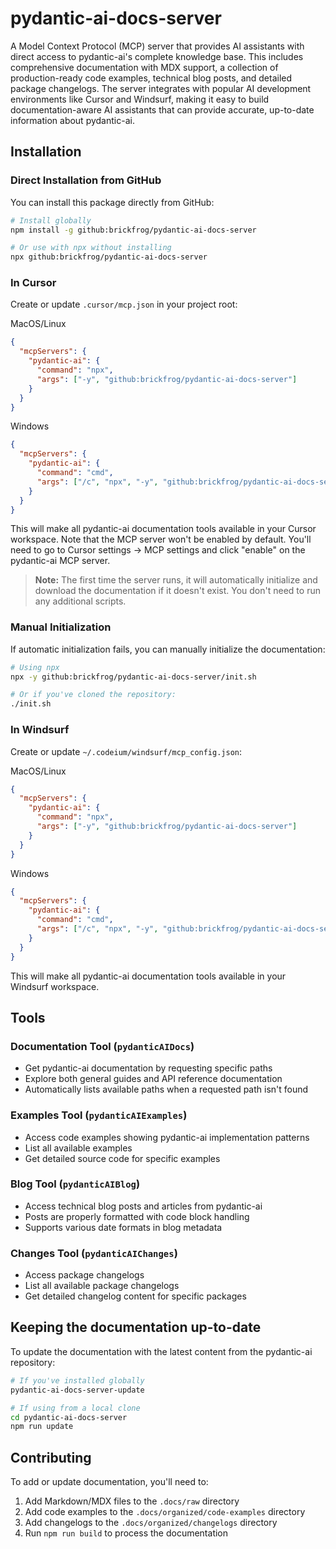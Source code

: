 # pydantic-ai-docs-server

A Model Context Protocol (MCP) server that provides AI assistants with direct access to pydantic-ai's complete knowledge base. This includes comprehensive documentation with MDX support, a collection of production-ready code examples, technical blog posts, and detailed package changelogs. The server integrates with popular AI development environments like Cursor and Windsurf, making it easy to build documentation-aware AI assistants that can provide accurate, up-to-date information about pydantic-ai.

## Installation

### Direct Installation from GitHub

You can install this package directly from GitHub:

```bash
# Install globally
npm install -g github:brickfrog/pydantic-ai-docs-server

# Or use with npx without installing
npx github:brickfrog/pydantic-ai-docs-server
```

### In Cursor

Create or update `.cursor/mcp.json` in your project root:

MacOS/Linux

```json
{
  "mcpServers": {
    "pydantic-ai": {
      "command": "npx",
      "args": ["-y", "github:brickfrog/pydantic-ai-docs-server"]
    }
  }
}
```

Windows

```json
{
  "mcpServers": {
    "pydantic-ai": {
      "command": "cmd",
      "args": ["/c", "npx", "-y", "github:brickfrog/pydantic-ai-docs-server"]
    }
  }
}
```

This will make all pydantic-ai documentation tools available in your Cursor workspace.
Note that the MCP server won't be enabled by default. You'll need to go to Cursor settings -> MCP settings and click "enable" on the pydantic-ai MCP server.

> **Note:** The first time the server runs, it will automatically initialize and download the documentation if it doesn't exist. You don't need to run any additional scripts.

### Manual Initialization

If automatic initialization fails, you can manually initialize the documentation:

```bash
# Using npx
npx -y github:brickfrog/pydantic-ai-docs-server/init.sh

# Or if you've cloned the repository:
./init.sh
```

### In Windsurf

Create or update `~/.codeium/windsurf/mcp_config.json`:

MacOS/Linux

```json
{
  "mcpServers": {
    "pydantic-ai": {
      "command": "npx",
      "args": ["-y", "github:brickfrog/pydantic-ai-docs-server"]
    }
  }
}
```

Windows

```json
{
  "mcpServers": {
    "pydantic-ai": {
      "command": "cmd",
      "args": ["/c", "npx", "-y", "github:brickfrog/pydantic-ai-docs-server"]
    }
  }
}
```

This will make all pydantic-ai documentation tools available in your Windsurf workspace.

## Tools

### Documentation Tool (`pydanticAIDocs`)

- Get pydantic-ai documentation by requesting specific paths
- Explore both general guides and API reference documentation
- Automatically lists available paths when a requested path isn't found

### Examples Tool (`pydanticAIExamples`)

- Access code examples showing pydantic-ai implementation patterns
- List all available examples
- Get detailed source code for specific examples

### Blog Tool (`pydanticAIBlog`)

- Access technical blog posts and articles from pydantic-ai
- Posts are properly formatted with code block handling
- Supports various date formats in blog metadata

### Changes Tool (`pydanticAIChanges`)

- Access package changelogs
- List all available package changelogs
- Get detailed changelog content for specific packages

## Keeping the documentation up-to-date

To update the documentation with the latest content from the pydantic-ai repository:

```bash
# If you've installed globally
pydantic-ai-docs-server-update

# If using from a local clone
cd pydantic-ai-docs-server
npm run update
```

## Contributing

To add or update documentation, you'll need to:

1. Add Markdown/MDX files to the `.docs/raw` directory
2. Add code examples to the `.docs/organized/code-examples` directory
3. Add changelogs to the `.docs/organized/changelogs` directory
4. Run `npm run build` to process the documentation 